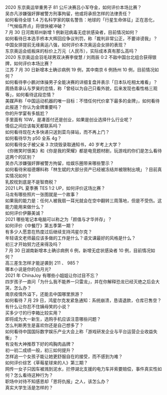 2020 东京奥运举重男子 81 公斤决赛吕小军夺金，如何评价本场比赛？  
吴亦凡涉嫌强奸罪被警方刑事拘留，他或将承担怎样的法律责任？  
如何看待全球 1.4 万名科学家的联名警告：地球的「行星生命体征」正在恶化，「气候临界点」将很快被冲破？  
7 月 30 日河南郑州新增 1 例新冠病毒无症状感染者，目前情况如何？  
如何看待日本选手桥本大辉回应争议判罚，称「裁判非常公正，不要诽谤我」？  
中国女排提前无缘奥运八强，如何评价本次奥运会女排的表现？  
东京奥运会纸板床的标价上万元（人民币），实际成本真有那么高吗？  
2020 东京奥运会羽毛球男双决赛李俊慧 / 刘雨辰 0:2 不敌中国台北组合获得银牌，如何评价本场比赛？  
江苏 7 月 30 日新增本土确诊病例 19 例，其中南京 6 例扬州 10 例，目前情况如何？  
如何看待李小鹏对体操男子全能决赛的详细复盘并表示「日本队吃相太难看」？  
周扬青承认与罗昊的恋情，称「曾经以为自己只看外貌，后来发现也看性格三观等」，如何看待这段恋情？  
美媒声称「中国运动机器的唯一目标：不惜任何代价拿下最多的金牌」，如何看待此报道？你认为金牌重要吗？  
你的升学宴有多尴尬？  
手里面有 10W，是凑首付还是创业，如果是创业选择什么行业呢？  
情侣之间应该每天都联系吗？  
如何看待现在大多快递只送到菜鸟驿站，而不再上门？  
如何看待华为 p50 全系 4g？  
如何看待女子被父亲 3 次烧毁录取通知书，40 岁考上大学？  
《你微笑时很美》和《你是我的荣耀》都是电竞题材剧，玩游戏的你们是怎么看待这两个的区别？  
吴亦凡涉嫌强奸罪被警方拘留，给娱乐圈带来哪些警示？  
如何看待宋祖德爆料称「林生斌的大部分资产已经被冻结并被限制出境」？目前真实情况如何？  
乳胶枕到底是不是智商税？  
2021 LPL 夏季赛 TES 1:2 UP，如何评价这场比赛？  
马龙有哪些照片一张图就是一个故事？  
如果我的能力是：任何人被我扇一耳光就会在空中翻转三周落地，但是不受伤。这能力能用来做什么？  
如何评价伊藤美诚？  
2021 哪些笔记本电脑可以称之为「颜值与才华并存」？  
如何评价《中餐厅》第五季第一期？  
有多少人愿意在热度过后继续支持鸿星尔克？  
年轻语文老师最应该多做的工作是什么？语文课最好的风格是什么？  
初三才开始努力还来得及吗？  
7 月 30 日湖南新增本土确诊病例 6 例，新增无症状感染者 10 例，目前情况如何？  
高三差生怎样才能逆袭到 211 、 985？  
哪本小说是你的白月光?  
2021 年 ChinaJoy 有哪些小姐姐让你过目不忘？  
四岁孩子一直问「为什么我不能养一只雷龙」，并在你解释恐龙已经灭绝之后会大哭，怎么办？  
南京疫情外溢下，还能去中国哪里旅游？  
如何看待 7 月 29 日，鸿星尔克发紧急通知：系统崩溃，恳请退款，仓库已售空？  
有什么让你忍不住姨母笑的小说？  
买多少寸的行李箱比较实用？  
即将成为大一新生，选购手机应该注意哪些问题？  
怎么判断男生是喜欢你还是自己想多了？  
如何看待中国国际数字娱乐产业大会上称「游戏研发企业与平台运营企业收益失衡」？  
有没有大神推荐下好的鸡胸肉品牌？  
初一初二成绩一般，初三如何提升？  
怎样追一个女孩子能让她更舒服自在的接受，而不感到为难？  
如何评价综艺《草莓星球来的人》第三期？  
网传一女子只因车被溅到泥水，拦停湖北支援的电力车并索要赔偿，事件真实性如何？怎么看待这种行为？  
职场中对待不知感恩却「恩将仇报」之人，该怎么办？  
真实大学生活是怎样的？  
